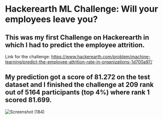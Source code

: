 # Hackerearth ML Challenge: Will your employees leave you?

## This was my first Challenge on Hackerearth in which I had to predict the employee attrition.

Link for the challenge: https://www.hackerearth.com/problem/machine-learning/predict-the-employee-attrition-rate-in-organizations-1d700a97/

## My prediction got a score of 81.272 on the test dataset and I finished the challenge at 209 rank out of 5164 participants (top 4%) where rank 1 scored 81.699.

![Screenshot (184)](https://user-images.githubusercontent.com/13919456/86552448-09a1b600-bf16-11ea-8b6d-6ab2a9213053.png)

